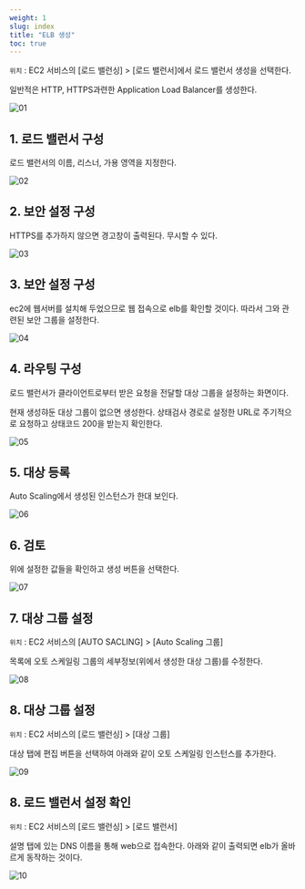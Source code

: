 ```yaml
---
weight: 1
slug: index
title: "ELB 생성"
toc: true
---
```


`위치` : EC2 서비스의 [로드 밸런싱] > [로드 밸런서]에서
로드 밸런서 생성을 선택한다.

일반적은 HTTP, HTTPS과련한 Application Load Balancer를 생성한다.

![01](/docs/aws/ec2/elb/elbcreate/01.png)

## 1. 로드 밸런서 구성

로드 밸런서의 이름, 리스너, 가용 영역을 지정한다.

![02](/docs/aws/ec2/elb/elbcreate/02.png)

## 2. 보안 설정 구성

HTTPS를 추가하지 않으면 경고창이 출력된다.
무시할 수 있다.

![03](/docs/aws/ec2/elb/elbcreate/03.png)

## 3. 보안 설정 구성

ec2에 웹서버를 설치해 두었으므로 웹 접속으로 elb를 확인할 것이다.
따라서 그와 관련된 보안 그룹을 설정한다.

![04](/docs/aws/ec2/elb/elbcreate/04.png)

## 4. 라우팅 구성

로드 밸런서가 클라이언트로부터 받은 요청을 전달할 대상 그룹을 설정하는 화면이다.

현재 생성햐둔 대상 그룹이 없으면 생성한다.
상태검사 경로로 설정한 URL로 주기적으로 요청하고 상태코드 200을 받는지 확인한다.

![05](/docs/aws/ec2/elb/elbcreate/05.png)

## 5. 대상 등록

Auto Scaling에서 생성된 인스턴스가 한대 보인다.

![06](/docs/aws/ec2/elb/elbcreate/06.png)


## 6. 검토

위에 설정한 값들을 확인하고 생성 버튼을 선택한다.

![07](/docs/aws/ec2/elb/elbcreate/07.png)


## 7. 대상 그룹 설정

`위치` : EC2 서비스의 [AUTO SACLING] > [Auto Scaling 그룹]

목록에 오토 스케일링 그룹의 세부정보(위에서 생성한 대상 그룹)를 수정한다.

![08](/docs/aws/ec2/elb/elbcreate/08.png)

## 8. 대상 그룹 설정

`위치` : EC2 서비스의 [로드 밸런싱] > [대상 그룹]

대상 탭에 편집 버튼을 선택하여 아래와 같이 오토 스케일링 인스턴스를
추가한다.

![09](/docs/aws/ec2/elb/elbcreate/09.png)


## 8. 로드 밸런서 설정 확인

`위치` : EC2 서비스의 [로드 밸런싱] > [로드 밸런서]

설명 탭에 있는 DNS 이름을 통해 web으로 접속한다.
아래와 같이 출력되면 elb가 올바르게 동작하는 것이다.

![10](/docs/aws/ec2/elb/elbcreate/10.png)



